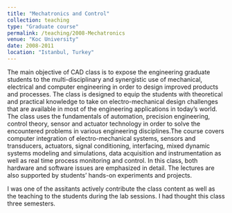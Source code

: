 ```yaml
---
title: "Mechatronics and Control"
collection: teaching
type: "Graduate course"
permalink: /teaching/2008-Mechatronics
venue: "Koc University"
date: 2008-2011
location: "Istanbul, Turkey"
---
```


The main objective of CAD class is to expose the engineering graduate
students to the multi-disciplinary and synergistic use of mechanical, 
electrical and computer engineering in order to design improved products 
and processes. The class is designed to equip the students with theoretical
and practical knowledge to take on electro-mechanical design challenges
that are available in most of the engineering applications in today’s
world. The class uses the fundamentals of automation, precision engineering, 
control theory, sensor and actuator technology in order to solve the encountered 
problems in various engineering disciplines.The course covers computer integration
of electro-mechanical systems, sensors and transducers, actuators, signal 
conditioning, interfacing, mixed dynamic systems modeling and simulations, 
data acquisition and instrumentation as well as real time process monitoring 
and control. In this class, both hardware and software issues are emphasized 
in detail. The lectures are also supported by students’ hands-on experiments 
and projects.

I was one of the assitants actively contribute the class content as well as the
teaching to the students during the lab sessions. I had thought this class three
semesters.